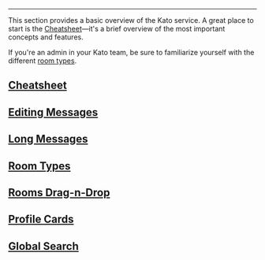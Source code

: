***

This section provides a basic overview of the Kato service. A great place to start is the [Cheatsheet](/articles/en/general/cheatsheet)&#8212;it's a brief overview of the most important concepts and features.

If you're an admin in your Kato team, be sure to familiarize yourself with the different [room types](/articles/en/general/room-types).

## [Cheatsheet](/articles/en/general/cheatsheet)
## [Editing Messages](/articles/en/general/editing-messages)
## [Long Messages](/articles/en/general/long-messages)
## [Room Types](/articles/en/general/room-types)
## [Rooms Drag-n-Drop](/articles/en/general/rooms-drag-n-drop)
## [Profile Cards](/articles/en/general/profile-cards)
## [Global Search](/articles/en/general/global-search)
